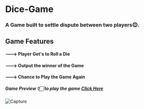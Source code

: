 # Dice-Game
### A Game built to settle dispute between two players😊.


## Game Features
#### ---> Player Get's to Roll a Die
#### ---> Output the winner of the Game
#### ---> Chance to Play the Game Again

##### Game Preview 👇🏻 to play the game [Click Here](https://my-dice-game.vercel.app/)

![Capture](https://user-images.githubusercontent.com/107508295/174418302-08dc739a-8410-4914-bc8c-d7e1854711ad.PNG)
